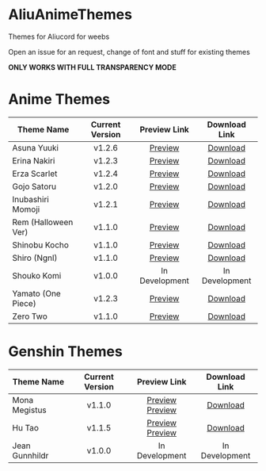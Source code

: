 # AliuAnimeThemes
Themes for Aliucord for weebs

Open an issue for an request, change of font and stuff for existing themes

**ONLY WORKS WITH FULL TRANSPARENCY MODE**

# Anime Themes 
|    Theme Name    |     Current Version     | Preview Link       |	    Download Link   |
| ---------------- |:-----------------------:|:-----------------------:|:--------------------:|
|    Asuna Yuuki   |          v1.2.6         | [Preview](https://cdn.discordapp.com/attachments/894185205491974154/894185827394002944/IMG_20211003_170446.jpg) | [Download](https://cdn.discordapp.com/attachments/894185240690561116/894186794667626516/Asuna_Yuuki_Sword_Art_Online.json) |
|    Erina Nakiri  |          v1.2.3         | [Preview](https://cdn.discordapp.com/attachments/894185205491974154/894187701908176896/Screenshot_2021-10-03-17-12-24-49_fa4ea8e8aeb69dcd3ab969e8fd3d4310.jpg) | [Download](https://cdn.discordapp.com/attachments/894185240690561116/894187989977153536/Nakiri_Erina_Food_Wars.json) |
|    Erza Scarlet  |          v1.2.4         | [Preview](https://cdn.discordapp.com/attachments/894185205491974154/894192702185426954/Screenshot_2021-10-03-17-30-25-17_fa4ea8e8aeb69dcd3ab969e8fd3d4310.jpg) | [Download](https://cdn.discordapp.com/attachments/894185240690561116/894193052602728518/Erza_Scarlet_Fairy_Tail.json) |
|    Gojo Satoru   |          v1.2.0         | [Preview](https://cdn.discordapp.com/attachments/894185205491974154/894193911319371836/Record_2021-10-03-17-35-20_fa4ea8e8aeb69dcd3ab969e8fd3d4310.mp4) | [Download](https://cdn.discordapp.com/attachments/894185240690561116/894193229858226216/Gojo_Satoru_Jujutsu_Kaisen.json) |
| Inubashiri Momoji|          v1.2.1         | [Preview](https://cdn.discordapp.com/attachments/894185205491974154/900101029406842950/IMG_20211020_004946.jpg) | [Download](https://cdn.discordapp.com/attachments/894185240690561116/900099804414247012/Inubashiri_Momiji_Touhou.json) |
| Rem (Halloween Ver)|        v1.1.0         | [Preview](https://cdn.discordapp.com/attachments/894185205491974154/900103228417531934/Screenshot_2021-10-20-00-58-20-36_fa4ea8e8aeb69dcd3ab969e8fd3d4310.jpg) | [Download](https://cdn.discordapp.com/attachments/894185240690561116/900103434995372062/Rem_Halloween_Ver.json) |
|   Shinobu Kocho  |          v1.1.0         | [Preview](https://cdn.discordapp.com/attachments/870599684069150782/891341838039019550/Record_2021-09-25-20-43-44_fa4ea8e8aeb69dcd3ab969e8fd3d4310.mp4) | [Download](https://cdn.discordapp.com/attachments/894185240690561116/900103346503958558/Shinobu_Kocho_Demon_Slayer.json) |
|   Shiro (Ngnl)   |          v1.1.0         | [Preview](https://cdn.discordapp.com/attachments/894185205491974154/900104673745313842/IMG_20211020_010411.jpg) | [Download](https://cdn.discordapp.com/attachments/894185240690561116/900104812841033768/Shiro_No_Game_No_Life.json) |
|    Shouko Komi   |          v1.0.0         | In Development | In Development |
|Yamato (One Piece)|          v1.2.3         | [Preview](https://cdn.discordapp.com/attachments/894185205491974154/900104146370318376/Screenshot_2021-10-20-01-02-09-16_fa4ea8e8aeb69dcd3ab969e8fd3d4310.jpg) | [Download](https://cdn.discordapp.com/attachments/894185240690561116/900104264276398101/Yamato_One_Piece.json) |
|     Zero Two     |          v1.1.0         | [Preview](https://cdn.discordapp.com/attachments/894185205491974154/900105137752780870/Record_2021-10-11-19-50-46_fa4ea8e8aeb69dcd3ab969e8fd3d4310.mp4) | [Download](https://cdn.discordapp.com/attachments/894185240690561116/900105163262525540/Zero_Two.json) |

# Genshin Themes
|    Theme Name    |     Current Version     |      Preview Link       |     Download Link    |
| ---------------- |:-----------------------:|:-----------------------:|:--------------------:|
|  Mona Megistus   |          v1.1.0         | [Preview](https://cdn.discordapp.com/attachments/894185205491974154/895192473511534682/Screenshot_2021-10-05-17-51-31-29_fa4ea8e8aeb69dcd3ab969e8fd3d4310.jpg)<br/>[Preview](https://cdn.discordapp.com/attachments/894185205491974154/895192473905819658/Screenshot_2021-10-05-17-51-39-07_fa4ea8e8aeb69dcd3ab969e8fd3d4310.jpg) | [Download](https://cdn.discordapp.com/attachments/894185240690561116/895193110114611210/Mona_Megistus_Genshin_Impact.json) |
|     Hu Tao       |          v1.1.5         | [Preview](https://cdn.discordapp.com/attachments/894185205491974154/900101249087709204/IMG_20211020_005036.jpg)<br/>[Preview](https://cdn.discordapp.com/attachments/894185205491974154/900101249410691102/IMG_20211020_005026.jpg) | [Download](https://cdn.discordapp.com/attachments/894185240690561116/900102160723886080/Hu_Tao_Genshin_Impact.json) |
|  Jean Gunnhildr  |          v1.0.0         | In Development | In Development |
